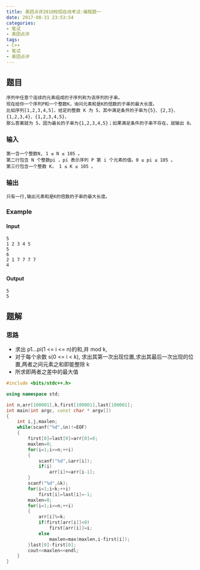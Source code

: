 ```yaml
---
title: 美团点评2018校招在线考试-编程题一
date: 2017-08-31 23:53:54
categories:
- 笔试
- 美团点评
tags:
- C++
- 笔试
- 美团点评
---
```

## 题目
	序列中任意个连续的元素组成的子序列称为该序列的子串。
	现在给你一个序列P和一个整数K，询问元素和是K的倍数的子串的最大长度。
	比如序列[1,2,3,4,5]，给定的整数 K 为 5，其中满足条件的子串为{5}、{2,3}、{1,2,3,4}、{1,2,3,4,5}，
	那么答案就为 5，因为最长的子串为{1,2,3,4,5}；如果满足条件的子串不存在，就输出 0。
### 输入
	第一含一个整数N, 1 ≤ N ≤ 105 。
	第二行包含 N 个整数pi ，pi 表示序列 P 第 i 个元素的值。0 ≤ pi ≤ 105 。
	第三行包含一个整数 K， 1 ≤ K ≤ 105 。
### 输出
	只有一行,输出元素和是K的倍数的子串的最大长度。
### Example
#### Input
	5
	1 2 3 4 5
	5
	6
	2 1 7 7 7 7
	4
#### Output
	5
	5
## 题解
### 思路
* 求出 p1...pi(1 <= i <= n)的和,并 mod k,
* 对于每个余数 s(0 <= i < k), 求出其第一次出现位置,求出其最后一次出现的位置,两者之间元素之和即能整除 k
* 所求即两者之差中的最大值

```cpp
#include <bits/stdc++.h>

using namespace std;

int n,arr[100001],k,first[100001],last[100001];
int main(int argc, const char * argv[])
{
    int i,j,maxlen;
    while(scanf("%d",&n)!=EOF)
    {
        first[0]=last[0]=arr[0]=0;
        maxlen=0;
        for(i=1;i<=n;++i)
        {
            scanf("%d",&arr[i]);
            if(i)
                arr[i]+=arr[i-1];
        }
        scanf("%d",&k);
        for(i=1;i<k;++i)
            first[i]=last[i]=-1;
        maxlen=0;
        for(i=1;i<=n;++i)
        {
            arr[i]%=k;
            if(first[arr[i]]<0)
                first[arr[i]]=i;
            else
                maxlen=max(maxlen,i-first[i]);
        }last[0]-first[0];
        cout<<maxlen<<endl;
    }
}
```
